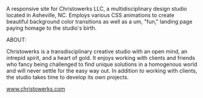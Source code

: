 A responsive site for Christowerks LLC, a multidisciplinary design studio located in Asheville, NC.  Employs various CSS animations to create beautiful background color transitions as well as a um, "fun," landing page paying homage to the studio's birth.


ABOUT:

Christowerks is a transdisciplinary creative studio with an open mind, an intrepid spirit, and a heart of gold.  It enjoys working with clients and friends who fancy being challenged to find unique solutions in a homogenous world and will never settle for the easy way out.  In addition to working with clients, the studio takes time to develop its own projects.

www.christowerks.com
